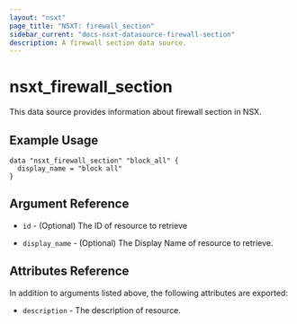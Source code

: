```yaml
---
layout: "nsxt"
page_title: "NSXT: firewall_section"
sidebar_current: "docs-nsxt-datasource-firewall-section"
description: A firewall section data source.
---
```


# nsxt_firewall_section

This data source provides information about firewall section in NSX.

## Example Usage

```hcl
data "nsxt_firewall_section" "block_all" {
  display_name = "block all"
}
```

## Argument Reference

* `id` - (Optional) The ID of resource to retrieve

* `display_name` - (Optional) The Display Name of resource to retrieve.

## Attributes Reference

In addition to arguments listed above, the following attributes are exported:

* `description` - The description of resource.
